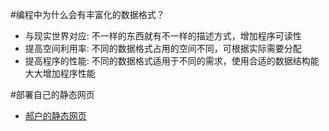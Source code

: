 #编程中为什么会有丰富化的数据格式？

- 与现实世界对应: 不一样的东西就有不一样的描述方式，增加程序可读性
- 提高空间利用率: 不同的数据格式占用的空间不同，可根据实际需要分配
- 提高程序的性能: 不同的数据格式适用于不同的需求，使用合适的数据结构能大大增加程序性能

#部署自己的静态网页

- [郝户的静态网页](https://venivediveci.github.io/)


